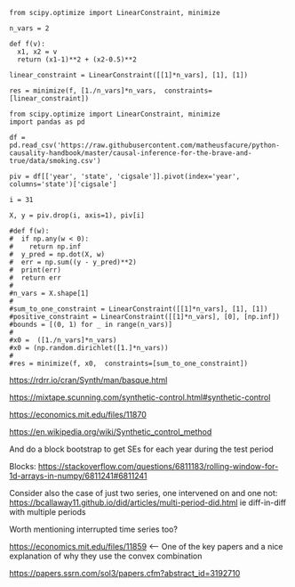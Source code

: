 ```
from scipy.optimize import LinearConstraint, minimize

n_vars = 2

def f(v):
  x1, x2 = v
  return (x1-1)**2 + (x2-0.5)**2

linear_constraint = LinearConstraint([[1]*n_vars], [1], [1])

res = minimize(f, [1./n_vars]*n_vars,  constraints=[linear_constraint])
```

```
from scipy.optimize import LinearConstraint, minimize
import pandas as pd

df = pd.read_csv('https://raw.githubusercontent.com/matheusfacure/python-causality-handbook/master/causal-inference-for-the-brave-and-true/data/smoking.csv')

piv = df[['year', 'state', 'cigsale']].pivot(index='year', columns='state')['cigsale']

i = 31

X, y = piv.drop(i, axis=1), piv[i]

#def f(w):
#  if np.any(w < 0):
#    return np.inf
#  y_pred = np.dot(X, w)
#  err = np.sum((y - y_pred)**2)
#  print(err)
#  return err
#
#n_vars = X.shape[1]
#
#sum_to_one_constraint = LinearConstraint([[1]*n_vars], [1], [1])
#positive_constraint = LinearConstraint([[1]*n_vars], [0], [np.inf])
#bounds = [(0, 1) for _ in range(n_vars)]
#
#x0 =  ([1./n_vars]*n_vars)
#x0 = (np.random.dirichlet([1.]*n_vars))
#
#res = minimize(f, x0,  constraints=[sum_to_one_constraint])
```

https://rdrr.io/cran/Synth/man/basque.html

https://mixtape.scunning.com/synthetic-control.html#synthetic-control

https://economics.mit.edu/files/11870

https://en.wikipedia.org/wiki/Synthetic_control_method

And do a block bootstrap to get SEs for each year during the test period

Blocks: https://stackoverflow.com/questions/6811183/rolling-window-for-1d-arrays-in-numpy/6811241#6811241

Consider also the case of just two series, one intervened on and one not: https://bcallaway11.github.io/did/articles/multi-period-did.html
ie diff-in-diff with multiple periods

Worth mentioning interrupted time series too?

https://economics.mit.edu/files/11859 <-- One of the key papers and a nice explanation of why they use the convex combination

https://papers.ssrn.com/sol3/papers.cfm?abstract_id=3192710
